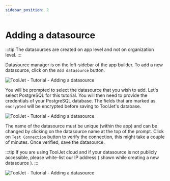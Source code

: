 ```yaml
---
sidebar_position: 2
---
```


# Adding a datasource

:::tip
The datasources are created on app level and not on organization level.
:::

Datasource manager is on the left-sidebar of the app builder. To add a new datasource, click on the `Add datasource` button.

<div style={{textAlign: 'center'}}>

![ToolJet - Tutorial - Adding a datasource](/img/tutorial/adding-datasource/add-datasource.png)

</div>

You will be prompted to select the datasource that you wish to add. Let's select PostgreSQL for this tutorial. You will then need to provide the credentials of your PostgreSQL database. The fields that are marked as `encrypted` will be encrypted before saving to ToolJet's database. 

<div style={{textAlign: 'center'}}>

![ToolJet - Tutorial - Adding a datasource](/img/tutorial/adding-datasource/datasources.png)

</div>

The name of the datasource must be unique (within the app) and can be changed by clicking on the datasource name at the top of the prompt. Click on `Test Connection` button to verify the connection, this might take a couple of minutes. Once verified, save the datasource. 

:::tip
If you are using ToolJet cloud and if your datasource is not publicly accessible, please white-list our IP address ( shown while creating a new datasource ).
:::

<div style={{textAlign: 'center'}}>

![ToolJet - Tutorial - Adding a datasource](/img/tutorial/adding-datasource/postgres.png)

</div>